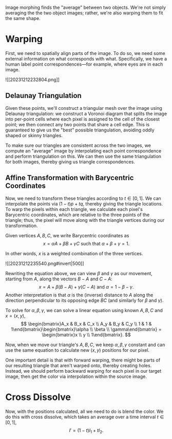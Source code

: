 Image morphing finds the "average" between two objects. We're not simply averaging the the two object images; rather, we're also warping them to fit the same shape.

# Warping
First, we need to spatially align parts of the image. To do so, we need some external information on what corresponds with what. Specifically, we have a human label point correspondences—for example, where eyes are in each image.

![[20231212232804.png]]

## Delaunay Triangulation
Given these points, we'll construct a triangular mesh over the image using Delaunay triangulation: we construct a Voronoi diagram that splits the image into per-point cells where each pixel is assigned to the cell of the closest point; we then connect any two points that share a cell edge. This is guaranteed to give us the "best" possible triangulation, avoiding oddly shaped or skinny triangles.

To make sure our triangles are consistent across the two images, we compute an "average" image by interpolating each point correspondence and perform triangulation on this. We can then use the same triangulation for both images, thereby giving us triangle correspondences.

## Affine Transformation with Barycentric Coordinates
Now, we need to transform these triangles according to $t \in [0, 1]$. We can interpolate the points via $(1-t)p + tq$, thereby giving the triangle locations. To warp the pixels within each triangle, we calculate each pixel's Barycentric coordinates, which are relative to the three points of the triangle; thus, the pixel will move along with the triangle vertices during our transformation.

Given vertices $A, B, C$, we write Barycentric coordinates as 
$$
x = \alpha A + \beta B + \gamma C \text{ such that } \alpha + \beta + \gamma = 1.
$$


In other words, $x$ is a weighted combination of the three vertices.

![[20231212235540.png#invert|500]]

Rewriting the equation above, we can view $\beta$ and $\gamma$ as our movement, starting from $A$, along the vectors $B - A$ and $C - A$: 
$$
x = A + \beta (B - A) + \gamma (C - A) \text{ and } \alpha = 1 - \beta - \gamma.
$$
 Another interpretation is that $\alpha$ is the (inverse) distance to $A$ along the direction perpendicular to its opposing edge $BC$ (and similarly for $\beta$ and $\gamma$).

To solve for $\alpha, \beta, \gamma$, we can solve a linear equation using known $A, B, C$ and $x = (x, y)$, 
$$
\begin{bmatrix}A_x & B_x & C_x \\ A_y & B_y & C_y \\ 1 & 1 & 1\end{bmatrix}\begin{bmatrix}\alpha \\ \beta \\ \gamma\end{bmatrix} = \begin{bmatrix}x \\ y \\ 1\end{bmatrix}.
$$


Now, when we move our triangle's $A, B, C$, we keep $\alpha, \beta, \gamma$ constant and can use the same equation to calculate new $(x, y)$ positions for our pixel.

One important detail is that with forward warping, there might be parts of our resulting triangle that aren't warped onto, thereby creating holes. Instead, we should perform backward warping for each pixel in our target image, then get the color via interpolation within the source image.

# Cross Dissolve
Now, with the positions calculated, all we need to do is blend the color. We do this with cross dissolve, which takes an average over a time interval $t \in [0, 1]$, 
$$
I' = (1-t)I_1 + tI_2.
$$

